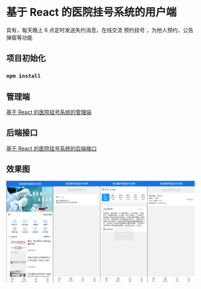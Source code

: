 # 基于 React 的医院挂号系统的用户端

具有，每天晚上 6 点定时发送失约消息，在线交流 预约挂号 ，为他人预约，公告弹窗等功能

## 项目初始化

### `npm install`

## 管理端

[基于 React 的医院挂号系统的管理端](https://github.com/facebook/create-react-app)

## 后端接口

[基于 React 的医院挂号系统的后端接口](https://github.com/HZhertz/hospital-react-api)

## 效果图

![users](./img/users.png)
